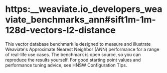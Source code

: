 # https:\_\_weaviate.io_developers_weaviate_benchmarks_ann#sift1m-1m-128d-vectors-l2-distance

This vector database benchmark is designed to measure and illustrate Weaviate's Approximate Nearest Neighbor (ANN) performance for a range of real-life use cases. The benchmark is open source, so you can reproduce the results yourself. For good starting point values and performance tuning advice, see HNSW Configuration Tips.
